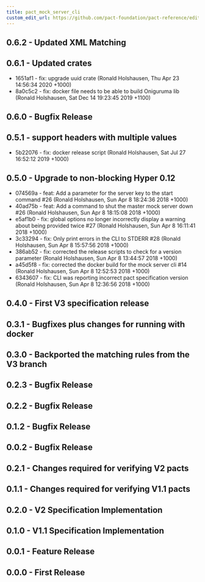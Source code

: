 ```yaml
---
title: pact_mock_server_cli
custom_edit_url: https://github.com/pact-foundation/pact-reference/edit/master/rust/pact_mock_server_cli/CHANGELOG.md
---
```

<!-- This file has been synced from the pact-foundation/pact-reference repository. Please do not edit it directly. The URL of the source file can be found in the custom_edit_url value above -->

## 0.6.2 - Updated XML Matching


## 0.6.1 - Updated crates

* 1651af1 - fix: upgrade uuid crate (Ronald Holshausen, Thu Apr 23 14:56:34 2020 +1000)
* 8a0c5c2 - fix: docker file needs to be able to build Oniguruma lib (Ronald Holshausen, Sat Dec 14 19:23:45 2019 +1100)

## 0.6.0 - Bugfix Release


## 0.5.1 - support headers with multiple values

* 5b22076 - fix: docker release script (Ronald Holshausen, Sat Jul 27 16:52:12 2019 +1000)

## 0.5.0 - Upgrade to non-blocking Hyper 0.12

* 074569a - feat: Add a parameter for the server key to the start command #26 (Ronald Holshausen, Sun Apr 8 18:24:36 2018 +1000)
* 40ad75b - feat: Add a command to shut the master mock server down #26 (Ronald Holshausen, Sun Apr 8 18:15:08 2018 +1000)
* e5af1b0 - fix: global options no longer incorrectly display a warning about being provided twice #27 (Ronald Holshausen, Sun Apr 8 16:11:41 2018 +1000)
* 3c33294 - fix: Only print errors in the CLI to STDERR #28 (Ronald Holshausen, Sun Apr 8 15:57:56 2018 +1000)
* 386ab52 - fix: corrected the release scripts to check for a version parameter (Ronald Holshausen, Sun Apr 8 13:44:57 2018 +1000)
* a45d5f8 - fix: corrected the docker build for the mock server cli #14 (Ronald Holshausen, Sun Apr 8 12:52:53 2018 +1000)
* 6343607 - fix: CLI was reporting incorrect pact specification version (Ronald Holshausen, Sun Apr 8 12:36:56 2018 +1000)

## 0.4.0 - First V3 specification release


## 0.3.1 - Bugfixes plus changes for running with docker


## 0.3.0 - Backported the matching rules from the V3 branch


## 0.2.3 - Bugfix Release


## 0.2.2 - Bugfix Release


## 0.1.2 - Bugfix Release


## 0.0.2 - Bugfix Release


## 0.2.1 - Changes required for verifying V2 pacts


## 0.1.1 - Changes required for verifying V1.1 pacts


## 0.2.0 - V2 Specification Implementation


## 0.1.0 - V1.1 Specification Implementation


## 0.0.1 - Feature Release



## 0.0.0 - First Release
